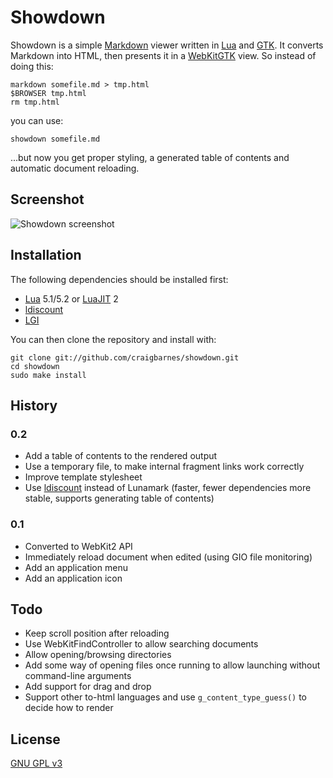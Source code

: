 Showdown
======

Showdown is a simple [Markdown] viewer written in [Lua] and [GTK]. It
converts Markdown into HTML, then presents it in a [WebKitGTK] view. So
instead of doing this:

    markdown somefile.md > tmp.html
    $BROWSER tmp.html
    rm tmp.html

you can use:

    showdown somefile.md

...but now you get proper styling, a generated table of contents and
automatic document reloading.

Screenshot
----------

![Showdown screenshot](http://cra.igbarn.es/img/showdown.png)

Installation
------------

The following dependencies should be installed first:

* [Lua] 5.1/5.2 or [LuaJIT] 2
* [ldiscount]
* [LGI]

You can then clone the repository and install with:

    git clone git://github.com/craigbarnes/showdown.git
    cd showdown
    sudo make install

History
-------

### 0.2

* Add a table of contents to the rendered output
* Use a temporary file, to make internal fragment links work correctly
* Improve template stylesheet
* Use [ldiscount] instead of Lunamark (faster, fewer dependencies
  more stable, supports generating table of contents)

### 0.1

* Converted to WebKit2 API
* Immediately reload document when edited (using GIO file monitoring)
* Add an application menu
* Add an application icon

Todo
----

* Keep scroll position after reloading
* Use WebKitFindController to allow searching documents
* Allow opening/browsing directories
* Add some way of opening files once running to allow launching without
  command-line arguments
* Add support for drag and drop
* Support other to-html languages and use `g_content_type_guess()` to
  decide how to render

License
-------

[GNU GPL v3](http://www.gnu.org/licenses/gpl-3.0.html)


[Markdown]: http://daringfireball.net/projects/markdown/
[WebKitGTK]: http://webkitgtk.org/
[ldiscount]: https://github.com/craigbarnes/ldiscount
[LGI]: https://github.com/pavouk/lgi
[Lua]: http://lua.org/
[GTK]: http://www.gtk.org/
[LuaJIT]: http://luajit.org/
